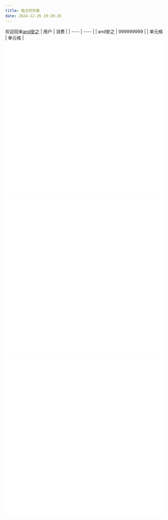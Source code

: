 ```yaml
---
title: 独立的页面
date: 2024-12-26 19:20:26
---
```


欢迎回来<u>and安之</u>
|  用户   | 消费  |
|  ----  | ----  |
| and安之  | 999999999 |
| 单元格  | 单元格 |
![加载失败](https://github.com/and2538/and.gitup.io/blob/main/e.jpg?raw=true)
![加载失败](https://github.com/and2538/and.gitup.io/blob/main/w.jpg?raw=true)
![加载失败](https://github.com/and2538/and.gitup.io/blob/main/lai.jpg?raw=true)